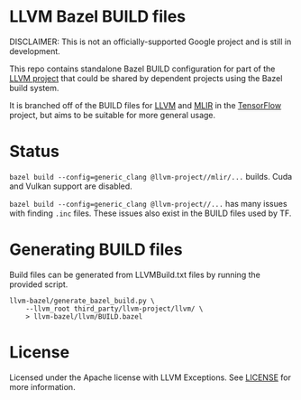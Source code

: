# LLVM Bazel BUILD files

DISCLAIMER: This is not an officially-supported Google project and is still in
development.

This repo contains standalone Bazel BUILD configuration for part  of the
[LLVM project](http://llvm.org/) that could be shared by dependent projects
using the Bazel build system.

It is branched off of the BUILD files for
[LLVM](https://github.com/tensorflow/tensorflow/blob/master/third_party/llvm/llvm.autogenerated.BUILD)
and [MLIR](https://github.com/tensorflow/tensorflow/blob/master/third_party/mlir/BUILD)
in the [TensorFlow](http://tensorflow.org) project, but aims to be
suitable for more general usage.

# Status

`bazel build --config=generic_clang @llvm-project//mlir/...` builds. Cuda and
Vulkan support are disabled.

`bazel build --config=generic_clang @llvm-project//...` has many issues with
finding `.inc` files. These issues also exist in the BUILD files used by TF.


# Generating BUILD files

Build files can be generated from LLVMBuild.txt files by running the provided
script.

```shell
llvm-bazel/generate_bazel_build.py \
    --llvm_root third_party/llvm-project/llvm/ \
    > llvm-bazel/llvm/BUILD.bazel
```

# License
Licensed under the Apache license with LLVM Exceptions. See [LICENSE](LICENSE)
for more information.
